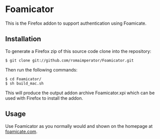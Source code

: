 Foamicator
==========

This is the Firefox addon to support authentication using Foamicate.


Installation
------------

To generate a Firefox zip of this source code clone into the repository:

    $ git clone git://github.com/romaimperator/Foamicator.git

Then run the following commands:

    $ cd Foamicator/
    $ sh build_mac.sh

This will produce the output addon archive Foamicator.xpi which can be
used with Firefox to install the addon.

Usage
-----

Use Foamicator as you normally would and shown on the homepage at
[foamicate.com](http://foamicate.com#tutorial).
